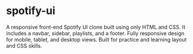 # spotify-ui
A responsive front-end Spotify UI clone built using only HTML and CSS. It includes a navbar, sidebar, playlists, and a footer. Fully responsive design for mobile, tablet, and desktop views. Built for practice and learning layout and CSS skills.
